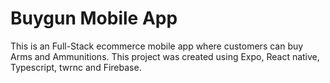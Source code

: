# Buygun Mobile App

This is an Full-Stack ecommerce mobile app where customers can buy Arms and Ammunitions. This project was created using Expo, React native, Typescript, twrnc and Firebase.
